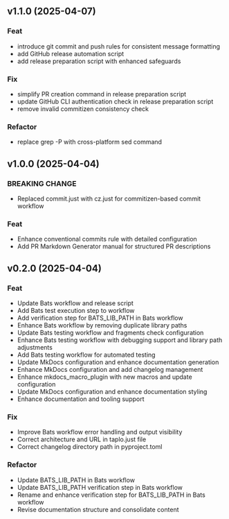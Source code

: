 ## v1.1.0 (2025-04-07)

### Feat

- introduce git commit and push rules for consistent message formatting
- add GitHub release automation script
- add release preparation script with enhanced safeguards

### Fix

- simplify PR creation command in release preparation script
- update GitHub CLI authentication check in release preparation script
- remove invalid commitizen consistency check

### Refactor

- replace grep -P with cross-platform sed command

## v1.0.0 (2025-04-04)

### BREAKING CHANGE

- Replaced commit.just with cz.just for commitizen-based commit workflow

### Feat

- Enhance conventional commits rule with detailed configuration
- Add PR Markdown Generator manual for structured PR descriptions

## v0.2.0 (2025-04-04)

### Feat

- Update Bats workflow and release script
- Add Bats test execution step to workflow
- Add verification step for BATS_LIB_PATH in Bats workflow
- Enhance Bats workflow by removing duplicate library paths
- Update Bats testing workflow and fragments check configuration
- Enhance Bats testing workflow with debugging support and library path adjustments
- Add Bats testing workflow for automated testing
- Update MkDocs configuration and enhance documentation generation
- Enhance MkDocs configuration and add changelog management
- Enhance mkdocs_macro_plugin with new macros and update configuration
- Update MkDocs configuration and enhance documentation styling
- Enhance documentation and tooling support

### Fix

- Improve Bats workflow error handling and output visibility
- Correct architecture and URL in taplo.just file
- Correct changelog directory path in pyproject.toml

### Refactor

- Update BATS_LIB_PATH in Bats workflow
- Update BATS_LIB_PATH verification step in Bats workflow
- Rename and enhance verification step for BATS_LIB_PATH in Bats workflow
- Revise documentation structure and consolidate content
